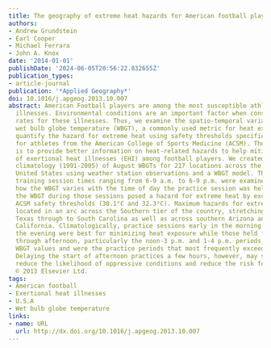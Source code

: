```yaml
---
title: The geography of extreme heat hazards for American football players
authors:
- Andrew Grundstein
- Earl Cooper
- Michael Ferrara
- John A. Knox
date: '2014-01-01'
publishDate: '2024-06-05T20:56:22.832655Z'
publication_types:
- article-journal
publication: '*Applied Geography*'
doi: 10.1016/j.apgeog.2013.10.007
abstract: American Football players are among the most susceptible athletes to heat-related
  illnesses. Environmental conditions are an important factor when considering risk
  rates for these illnesses. Thus, we examine the spatio-temporal variations in the
  wet bulb globe temperature (WBGT), a commonly used metric for heat exposure, and
  quantify the hazard for extreme heat using safety thresholds specifically derived
  for athletes from the American College of Sports Medicine (ACSM). The objective
  is to provide better information on heat-related hazards to help mitigate the risk
  of exertional heat illnesses (EHI) among football players. We created a unique 15-year
  climatology (1991-2005) of August WBGTs for 217 locations across the contiguous
  United States using weather station observations and a WBGT model. Thirteen 3-hoverlapping
  training session times ranging from 6-9 a.m. to 6-9 p.m. were examined to identify
  how the WBGT varies with the time of day the practice session was held and how frequently
  the WBGT during those sessions posed a hazard for extreme heat by exceeding two
  ACSM safety thresholds (30.1°C and 32.3°C). Maximum hazards for extreme heat are
  located in an arc across the Southern tier of the country, stretching from eastern
  Texas through to South Carolina as well as across southern Arizona and southeastern
  California. Climatologically, practice sessions early in the morning and later in
  the evening were best for minimizing heat exposure while those held from late morning
  through afternoon, particularly the noon-3 p.m. and 1-4 p.m. periods, had the highest
  WBGT values and were the practice periods that most frequently exceeded safety thresholds.
  Delaying the start of afternoon practices a few hours, however, may substantially
  reduce the likelihood of oppressive conditions and reduce the risk for heat illnesses.
  © 2013 Elsevier Ltd.
tags:
- American football
- Exertional heat illnesses
- U.S.A
- Wet bulb globe temperature
links:
- name: URL
  url: http://dx.doi.org/10.1016/j.apgeog.2013.10.007
---
```


